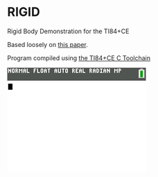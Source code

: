 # RIGID

Rigid Body Demonstration for the TI84+CE 

Based loosely on [this paper](https://matthias-research.github.io/pages/publications/posBasedDyn.pdf). 

Program compiled using [the TI84+CE C Toolchain](https://github.com/CE-Programming/toolchain) 

![](https://github.com/Zaalan3/RigidBody/blob/master/col.gif) 